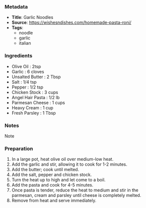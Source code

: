 ### Metadata
* **Title**: Garlic Noodles
* **Source**: https://wishesndishes.com/homemade-pasta-roni/
* **Tags**:
    - noodle
    - garlic
    - italian

### Ingredients
- Olive Oil : 2tsp
- Garlic : 6 cloves
- Unsalted Butter : 2 Tbsp
- Salt : 1/4 tsp
- Pepper : 1/2 tsp
- Chicken Stock : 3 cups
- Angel Hair Pasta : 1/2 lb
- Parmesan Cheese : 1 cups
- Heavy Cream : 1 cup
- Fresh Parsley : 1 Tbsp

### Notes
Note

### Preparation
1. In a large pot, heat olive oil over medium-low heat.
2. Add the garlic and stir, allowing it to cook for 1-2 minutes.
3. Add the butter; cook until melted.
4. Add the salt, pepper and chicken stock.
5. Turn the heat up to high and let come to a boil.
6. Add the pasta and cook for 4-5 minutes.
7. Once pasta is tender, reduce the heat to medium and stir in the parmesan, cream and parsley until cheese is completely melted.
8. Remove from heat and serve immediately.
